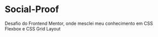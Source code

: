 # Social-Proof
 Desafio do Frontend Mentor, onde mesclei meu conhecimento em CSS Flexbox e CSS Grid Layout
